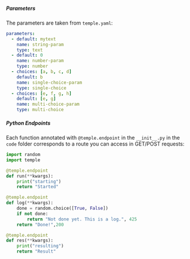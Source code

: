 ##### Parameters

The parameters are taken from `temple.yaml`:

```yaml
parameters:
  - default: mytext
    name: string-param
    type: text
  - default: 0
    name: number-param
    type: number
  - choices: [a, b, c, d]
    default: b
    name: single-choice-param
    type: single-choice
  - choices: [e, f, g, h]
    default: [e, g]
    name: multi-choice-param
    type: multi-choice
```

##### Python Endpoints

Each function annotated with `@temple.endpoint` in the `__init__.py` in the `code` folder corresponds to a route you can access in GET/POST requests:

```python
import random
import temple

@temple.endpoint
def run(**kwargs):
    print("starting")
    return "Started"

@temple.endpoint
def log(**kwargs):
    done = random.choice([True, False])
    if not done:
        return "Not done yet. This is a log.", 425
    return "Done!",200

@temple.endpoint
def res(**kwargs):
    print("resulting")
    return "Result"
```
